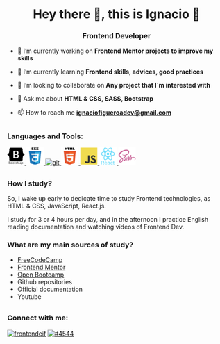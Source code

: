 <h1 align="center">Hey there 👋, this is Ignacio 🫡</h1>
<h3 align="center">Frontend Developer</h3>

- 🔭 I’m currently working on **Frontend Mentor projects to improve my skills**

- 🌱 I’m currently learning **Frontend skills, advices, good practices**

- 👯 I’m looking to collaborate on **Any project that I´m interested with**

- 💬 Ask me about **HTML & CSS, SASS, Bootstrap**

- 📫 How to reach me **ignaciofigueroadev@gmail.com**

## <h3 align="left">Languages and Tools:</h3>
<p align="left"> <a href="https://getbootstrap.com" target="_blank" rel="noreferrer"> <img src="https://raw.githubusercontent.com/devicons/devicon/master/icons/bootstrap/bootstrap-plain-wordmark.svg" alt="bootstrap" width="40" height="40"/> </a> <a href="https://www.w3schools.com/css/" target="_blank" rel="noreferrer"> <img src="https://raw.githubusercontent.com/devicons/devicon/master/icons/css3/css3-original-wordmark.svg" alt="css3" width="40" height="40"/> </a> <a href="https://git-scm.com/" target="_blank" rel="noreferrer"> <img src="https://www.vectorlogo.zone/logos/git-scm/git-scm-icon.svg" alt="git" width="40" height="40"/> </a> <a href="https://www.w3.org/html/" target="_blank" rel="noreferrer"> <img src="https://raw.githubusercontent.com/devicons/devicon/master/icons/html5/html5-original-wordmark.svg" alt="html5" width="40" height="40"/> </a> <a href="https://developer.mozilla.org/en-US/docs/Web/JavaScript" target="_blank" rel="noreferrer"> <img src="https://raw.githubusercontent.com/devicons/devicon/master/icons/javascript/javascript-original.svg" alt="javascript" width="40" height="40"/> </a> <a href="https://reactjs.org/" target="_blank" rel="noreferrer"> <img src="https://raw.githubusercontent.com/devicons/devicon/master/icons/react/react-original-wordmark.svg" alt="react" width="40" height="40"/> </a> <a href="https://sass-lang.com" target="_blank" rel="noreferrer"> <img src="https://raw.githubusercontent.com/devicons/devicon/master/icons/sass/sass-original.svg" alt="sass" width="40" height="40"/> </a> </p>

## <h3 align="left">How I study?</h3> 

So, I wake up early to dedicate time to study Frontend technologies, as HTML & CSS, JavaScript, React.js.

I study for 3 or 4 hours per day, and in the afternoon I practice English reading documentation and watching videos of Frontend Dev.

<h3 align="left">What are my main sources of study?</h3>

- [FreeCodeCamp](https://www.freecodecamp.org/espanol/figueroaignacio_)
- [Frontend Mentor](https://www.frontendmentor.io/profile/ignaciofigueroadev)
- [Open Bootcamp](https://campus.open-bootcamp.com/perfil#cuenta)
- Github repositories
- Official documentation
- Youtube

## <h3 align="left">Connect with me:</h3>
<p align="left">
<a href="https://instagram.com/frontendeif" target="blank"><img align="center" src="https://raw.githubusercontent.com/rahuldkjain/github-profile-readme-generator/master/src/images/icons/Social/instagram.svg" alt="frontendeif" height="30" width="40" /></a>
<a href="https://discord.gg/#4544" target="blank"><img align="center" src="https://raw.githubusercontent.com/rahuldkjain/github-profile-readme-generator/master/src/images/icons/Social/discord.svg" alt="#4544" height="30" width="40" /></a>
</p>

